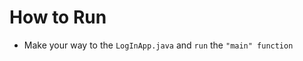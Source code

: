 
# How to Run
- Make your way to the <code>LogInApp.java</code> and <code>run</code> the <code>"main" function</code>

